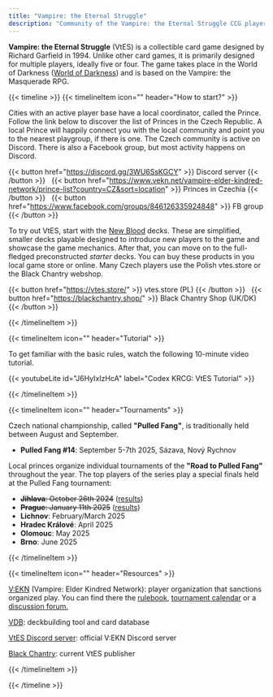 ```yaml
---
title: "Vampire: the Eternal Struggle"
description: "Community of the Vampire: the Eternal Struggle CCG players in the Czech Republic"
---
```


**Vampire: the Eternal Struggle** (VtES) is a collectible card game designed by Richard Garfield in 1994. Unlike other card games,
it is primarily designed for multiple players, ideally five or four. The game takes place in the World of Darkness
 ([World of Darkness](www.worldofdarkness.com)) and is based on the Vampire: the Masquerade RPG.

{{< timeline >}}
{{< timelineItem icon="" header="How to start?" >}}

<p>
Cities with an active player base have a local coordinator, called the Prince. Follow the link below to discover
 the list of Princes in the Czech Republic. A local Prince will happily connect you with the local community and point
 you to the nearest playgroup, if there is one. The Czech community is active on Discord. There is also a Facebook
 group, but most activity happens on Discord.
</p>

 {{< button href="https://discord.gg/3WU6SsKGCY" >}}
 Discord&nbsp;server
 {{< /button >}}
 &nbsp;
 {{< button href="https://www.vekn.net/vampire-elder-kindred-network/prince-list?country=CZ&sort=location" >}}
 Princes&nbsp;in&nbsp;Czechia
 {{< /button >}}
 &nbsp;
 {{< button href="https://www.facebook.com/groups/846126335924848" >}}
   FB&nbsp;group
 {{< /button >}}

<p>To try out VtES, start with the <a href="https://www.blackchantry.com/products/vampire-the-eternal-struggle-fifth-edition/new-blood-introductory-decks-for-vampire-the-eternal-struggle/">New Blood</a>
decks. These are simplified, smaller decks playable designed to introduce new players to the game and showcase the game
mechanics. After that, you can move on to the full-fledged preconstructed <em>starter</em> decks. You can buy these products
in you local game store or online. Many Czech players use the Polish vtes.store or the Black Chantry webshop.
 </p>

 {{< button href="https://vtes.store/" >}}
  vtes.store&nbsp;(PL)
 {{< /button >}}
 &nbsp;
 {{< button href="https://blackchantry.shop/" >}}
  Black&nbsp;Chantry&nbsp;Shop&nbsp;(UK/DK)
 {{< /button >}}

<p></p>

{{< /timelineItem >}}

{{< timelineItem icon="" header="Tutorial" >}}

<p>
To get familiar with the basic rules, watch the following 10-minute video tutorial.
</p>

{{< youtubeLite id="J6HyIxIzHcA" label="Codex KRCG: VtES Tutorial" >}}

{{< /timelineItem >}}

{{< timelineItem icon="" header="Tournaments" >}}

<p>Czech national championship, called <strong>"Pulled Fang"</strong>, is traditionally held between August and September.</p>

<ul>
<li><strong>Pulled Fang #14</strong>: September 5-7th 2025, Sázava, Nový Rychnov<!--(<a href="https://www.facebook.com/events/825185032875096">FB</a>)--></li>
</ul>

<p>Local princes organize individual tournaments of the <strong>"Road to Pulled Fang"</strong> throughout the year.
The top players of the series play a special finals held at the Pulled Fang tournament:</p>

<ul>
<li><s><strong>Jihlava</strong>: October 26th 2024</s> (<a href="https://www.vekn.net/event-calendar/event/11763">results</a>)</li>
<li><s><strong>Prague</strong>: January 11th 2025</s> (<a href="https://www.vekn.net/event-calendar/event/11952">results</a>)</li>
<li><strong>Lichnov</strong>: February/March 2025<!-- (<a href="https://www.vekn.net/event-calendar/event/xxx">results</a>)--></li>
<li><strong>Hradec Králové</strong>: April 2025<!-- (<a href="https://www.vekn.net/event-calendar/event/xxx">results</a>)--></li>
<li><strong>Olomouc</strong>: May 2025<!-- (<a href="https://www.vekn.net/event-calendar/event/xxx">results</a>)--> </li>
<li><strong>Brno</strong>: June 2025 <!--(<a href="https://www.vekn.net/event-calendar/event/xxx">results</a>)--></li>
</ul>

{{< /timelineItem >}}

{{< timelineItem icon="" header="Resources" >}}

<p><a href="https://www.vekn.net">V:EKN</a> (Vampire: Elder Kindred Network): player organization that sanctions organized play. You can find there the <a href="https://www.vekn.net/rulebook">rulebook</a>,
 <a href="https://www.vekn.net/event-calendar">tournament calendar</a> or a
 <a href="https://www.vekn.net/forum">discussion forum.</a>
 </p>
<p><a href="https://vdb.im/">VDB</a>: deckbuilding tool and card database</p>
<p><a href="https://discord.gg/vampire-the-eternal-struggle-official-887471681277399091">VtES Discord server</a>: official V:EKN Discord server</p>
<p><a href="https://www.blackchantry.com/">Black Chantry</a>: current VtES publisher</p>

{{< /timelineItem >}}

{{< /timeline >}}
